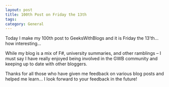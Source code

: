 ```yaml
---
layout: post
title: 100th Post on Friday the 13th
tags: 
category: General
--- 
```

Today I make my 100th post to GeeksWithBlogs and it is Friday the 13’th… how interesting…

While my blog is a mix of F#, university summaries, and other ramblings – I must say I have really enjoyed being involved in the GWB community and keeping up to date with other bloggers.

Thanks for all those who have given me feedback on various blog posts and helped me learn… I look forward to your feedback in the future!
